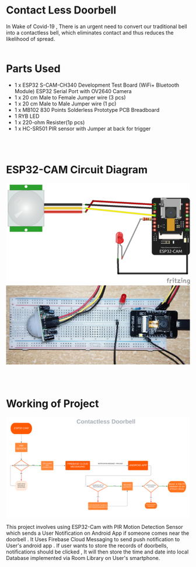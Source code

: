 # Contact Less Doorbell
In Wake of Covid-19 , There is an urgent need to convert our traditional bell into a contactless bell, which eliminates contact and thus reduces the likelihood of spread. 
<br>
<br>


# Parts Used

* 1 x ESP32 S-CAM-CH340 Development Test Board (WiFi+ Bluetooth Module) ESP32 Serial Port with OV2640 Camera
* 1 x 20 cm Male to Female Jumper wire (3 pcs)
* 1 x 20 cm Male to Male Jumper wire (1 pc)
* 1 x MB102 830 Points Solderless Prototype PCB Breadboard 
* 1  RYB LED 
* 1 x 220-ohm Resister(1p pcs)
* 1 x HC-SR501 PIR sensor with Jumper at back for trigger

<br>
<br>

# ESP32-CAM Circuit Diagram 

![circuit diagram](pir-led_bb.jpg
)
![breadboard diagram](breadboard_pir-led.jpg
)

<br>
<br>

# Working of Project


![flowchart](Flowchart.png)


This project involves using ESP32-Cam with PIR Motion Detection Sensor which sends a User Notification on Android App if someone comes near the doorbell . It Uses Firebase Cloud Messaging to send push notification to User's android app . If user wants to store the records of doorbells, notifications should be clicked , It will then store the time and date into local Database implemented via Room Library on User's smartphone.

